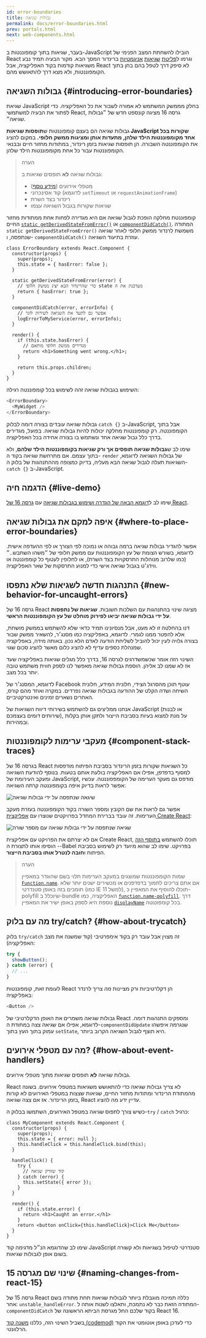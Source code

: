 ```yaml
---
id: error-boundaries
title: גבולות שגיאה
permalink: docs/error-boundaries.html
prev: portals.html
next: web-components.html
---
```


בעבר, שגיאות בתוך קומפוננטות ב-JavaScript הובילו להשחתת המצב הפנימי של React וגרמו ל[פליטת](https://github.com/facebook/react/issues/4026) [שגיאות](https://github.com/facebook/react/issues/6895) [אניגמטיות](https://github.com/facebook/react/issues/8579) ברינדור המסך הבא. מקור הבעיה תמיד נבע משגיאות קודמות בקוד האפליקציה, אבל React לא סיפק דרך לטפל בהם בחן בתוך הקומפוננטות, ולא מצא דרך להתאושש מהם.

## גבולות השגיאה {#introducing-error-boundaries}

שגיאת JavaScript בחלק מממשק המשתמש לא אמורה לשבור את כל האפליקציה. כדי לפתור את הבעיה למשתמשי React, גרסה 16 מציגה קונספט חדש של ״גבולות שגיאה״.

גבולות שגיאה הם בעצם קומפוננטות ש**תופסות שגיאות JavaScript שקורות בכל אחד מקומפוננטות הילד שלהן, מתעדות אותן ומציגות ממשק חלופי.** במקום להציג את הקומפוננטה השבורה. הן תופסות שגיאות בזמן רינדור, במתודות מחזור חיים ובבנאי הקומפוננטות עבור כל אחת מקומפוננטות הילד שלהן.

> הערה
>
> גבולות שגיאה **לא** תופסים שגיאות ב:
>
> * מטפלי אירועים ([מידע נוסף](#how-about-event-handlers))
> * קוד אסינכרוני (לדוגמא `setTimeout` או `requestAnimationFrame`)
> * רינדור בצד השרת
> * שגיאות שקורות בגבול השגיאה עצמו

קומפוננטת מחלקה הופכת לגבול שגיאה אם היא מגדירה לפחות אחת ממתודות מחזור החיים [`static getDerivedStateFromError()`](/docs/react-component.html#static-getderivedstatefromerror) או [`componentDidCatch()`](/docs/react-component.html#componentdidcatch).
המתודה `static getDerivedStateFromError()` משמשת לרנדור ממשק חלופי לאחר שגיאה שנתפסה, ו- `componentDidCatch()` עוזרת בתיעוד השגיאה.

```js{7-10,12-15,18-21}
class ErrorBoundary extends React.Component {
  constructor(props) {
    super(props);
    this.state = { hasError: false };
  }

  static getDerivedStateFromError(error) {
    // כדי שהרינדור הבא יציג ממשק חלופי state מעדכנת את ה
    return { hasError: true };
  }

  componentDidCatch(error, errorInfo) {
    // אפשר גם לתעד את השגיאה לשירות לוגר
    logErrorToMyService(error, errorInfo);
  }

  render() {
    if (this.state.hasError) {
      // מגדירים ממשק חלופי מותאם
      return <h1>Something went wrong.</h1>;
    }

    return this.props.children; 
  }
}
```

השימוש בגבולות שגיאה זהה לשימוש בכל קומפוננטה רגילה:

```js
<ErrorBoundary>
  <MyWidget />
</ErrorBoundary>
```

גבולות שגיאה עובדים בצורה דומה לבלוק `catch {}` ב-JavaScript, אבל בתוך הקומפוננטה.
רק קומפוננטות מחלקה יכולות להיות גבולות שגיאה. בפועל, מגדירים בדרך כלל גבול שגיאה אחד ונשתמש בו בצורה אחידה בכל האפליקציה.

שימו לב ש**גבולות שגיאה תופסים אך ורק שגיאות בקומפוננטות הילד שלהם**, ולא בתוך עצמם. אם מתרחשת שגיאה בקוד ה- `render` של גבולות השגיאה לדוגמא, השגיאות תעלה לגבול שגיאה הבא מעליה, בדיוק כמצופה מההתנהגות של בלוק ה- `catch {}` ב-JavaScript.

## הדגמה חיה {#live-demo}

שימו לב ל[דוגמא הבאה של הגדרה ושימוש בגבולות שגיאה](https://codepen.io/gaearon/pen/wqvxGa?editors=0010) עם [גרסה 16 של React](/blog/2017/09/26/react-v16.0.html).


## איפה למקם את גבולות שגיאה {#where-to-place-error-boundaries}

אפשר להגדיר גבולות שגיאה ברמה גבוהה או נמוכה לפי הצורך או לפי ההעדפה אישית. לדוגמא, בשורש הצומת של עץ הקומפוננטות עם ממשק חלופי של ״משהו השתבש..״ (כמו שלרוב מנוהלות התרסקויות בצד השרת), או לחלופין לעטוף כל קומפוננטה או ווידג׳ט בגבול שגיאה אישי כדי למנוע התרסקות של שאר האפליקציה.

## התנהגות חדשה לשגיאות שלא נתפסו {#new-behavior-for-uncaught-errors}

גרסה 16 של React מציגה שינוי בהתנהגות עם השלכות חשובות. **שגיאות של נתפסות על ידי גבולות שגיאה יביאו לפירוק מוחלט של עץ הקומפוננטות הראשי**.

דנו בהחלטה זו לא מעט, אבל מנסיונינו תמיד כדאי שלא להשתמש בממשק מושחת, אלא להפטר ממנו לגמרי. לדוגמא, באפליקציה כמו מסנג׳ר, להשאיר ממשק שבור בצורה גלויה לעין יכול להוביל לשליחת הודעה לאדם הלא נכון. באותה מידה, באפליקציה שמנהלת כספים עדיף לא להציג כלום מאשר להציג סכום שגוי.

השינוי הזה אומר שכשמשדרגים לגרסה 16, בדרך כלל מגלים שגיאות באפליקציה שעד אז לא שמנו לב אליהן. הוספת גבולות שגיאה מאפשר לנו לספק חווית משתמש טובה יותר בכל מצב.

לדוגמא, המסנג׳ר של Facebook עוטף תוכן מהסרגל הצידי, חלונית המידע, חלונית השיחה ושדה הקלט של ההודעה בגבולות שגיאה נפרדים. במקרה ואחד מהם קורס, האחרים נשארים זמינים ואינטרקטיביים.

אנחנו ממליצים גם להשתמש בשירותי דיווח השגיאות של JavaScript (או לבנות שירותים דומים בעצמכם), על מנת למצוא בעיות בסביבת הייצור ולתקן אותן בקלות ובמהירות.

## מעקבי ערימות לקומפוננטות {#component-stack-traces}

בגרסה 16 של React כל השגיאות שקורות בזמן הרינדור בסביבת הפיתוח מודפסות למסוף בדפדפן, אפילו אם האפליקציה בולעת אותם בטעות. בנוסף להודעת השגיאה ומעקב העירומת של JavaScript, מודפס גם מעקר הערימה של הקומפפוננטה. עכשיו אפשר לראות בדיוק איפה בקומפוננטה קרתה השגיאה:

<img src="../images/docs/error-boundaries-stack-trace.png" style="max-width:100%" alt="שיגאה שנתפסה על ידי גבולות שגיאה">

אפשר גם לראות את שם הקובץ ומספר השורה בקוד הקומפוננטה בעזרת מעקב הערימות. זה עובד בברירת המחדל בפרויקטים שנוצרו עם [אפליקצית Create React](https://github.com/facebookincubator/create-react-app):

<img src="../images/docs/error-boundaries-stack-trace-line-numbers.png" style="max-width:100%" alt="שגיאה שנתפסה על ידי גבולות שגיאה עם מספר שורה">

אם לא יצרתם את הפרויקט עם אפליקצית Create React, תוכלו להשתמש [בתוסף הזה](https://www.npmjs.com/package/@babel/plugin-transform-react-jsx-source) - הוסיפו אותו לתצורת ה-Babel בפרויקט. שימו לב שהוא מיועד רק לשימוש בסביבת הפיתוח ו**חובה לנטרל אותו בסביבת הייצור**.

> הערה
>
> שמות הקומפוננטות שמוצגים במעקב הערימות תלוי בשם שהוגדר במאפיין [`Function.name`](https://developer.mozilla.org/en-US/docs/Web/JavaScript/Reference/Global_Objects/Function/name). אם אתם צריכים לתמוך בדפדפנים או מכשירים ישנים יותר שלא תומכים בזה באופן סטנדרטי (כמו IE 11 למשל), תוכלו להוסיף את המאפיין כ- polyfill שיוכלל ב-bundle האפליקציה, כמו [`function.name-polyfill`](https://github.com/JamesMGreene/Function.name). דרך נוספת היא לספק באופן ישיר את המאפיין [`displayName`](/docs/react-component.html#displayname) בכל קומפוננטה.


## מה עם בלוק try/catch? {#how-about-trycatch}

בלוק `try/catch` זה מצוין אבל עובד רק בקוד אימפרטיבי (קוד שמשנה את מצב האפליקציה):

```js
try {
  showButton();
} catch (error) {
  // ...
}
```

לעומת זאת, קומפוננטות React הן דקלרטיביות ורק מציינות *מה* צריך לרנדר באפליקציה:

```js
<Button />
```

גבולות שגיאה משמרים את האופן הדקלרטיבי של React ומספקים התנהגות דומה. לדוגמא, אפילו אם שגיאה צצה במתודת ה-`componentDidUpdate` שנגרמה איפשהו עמוק בתוך העץ בתוך `setState`, היא תוצף לגבול השגיאה הקרוב ביותר.

## מה עם מטפלי אירועים? {#how-about-event-handlers}

גבולות שגיאה **לא** תופסים שגיאות מתוך מטפלי אירועים.

React לא צריך גבולות שגיאה כדי להתאושש משגיאות במטפלי אירועים. בשונה מהמתודת הרינדור ומתודות מחזור החיים, שגיאות שצצות במטפלי האירועים לא קורות בזמן הרינדור. אז אם צצה שגיאה, React עדיין ידע מה להציג.

כשיש צורך לתפוס שגיאה במטפל האירועים, השתמשו בבלוק ה-`try` / `catch` כרגיל:


```js{9-13,17-20}
class MyComponent extends React.Component {
  constructor(props) {
    super(props);
    this.state = { error: null };
    this.handleClick = this.handleClick.bind(this);
  }

  handleClick() {
    try {
      // קוד שזורק שגיאה
    } catch (error) {
      this.setState({ error });
    }
  }

  render() {
    if (this.state.error) {
      return <h1>Caught an error.</h1>
    }
    return <button onClick={this.handleClick}>Click Me</button>
  }
}
```

שימו לב שהדוגמא הנ״ל מדגימה קוד JavaScript סטנדרטי לטיפול בשגיאות ולא קשורה בשום אופן לגבולות שגיאות.

## שינוי שם מגרסה 15 {#naming-changes-from-react-15}

גרסה 15 של React כללה תמיכה מוגבלת ביותר לגבולות שגיאות תחת מתודה בשם אחר: `unstable_handleError`. המתודה הזאת כבר לא נתמכת, ותאלצו לשנות אותה ל- `componentDidCatch` בקוד שלכם החל מגרסת הביתא הראשונה של React 16.

בשביל השינוי הזה, כללנו [משנה קוד (codemod)](https://github.com/reactjs/react-codemod#error-boundaries) כדי לעדכן באופן אוטומטי את הקוד הרלוונטי.
